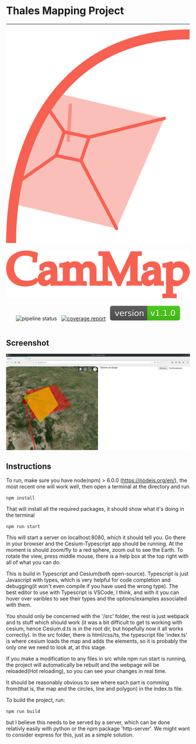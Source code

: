 # Thales Mapping Project

---

<div align="center">
<img src="images/CamMapLogo.svg">
</div>
<br/>

<div align="center">
<img src="images/CamMapText2.svg">
</div>
<br/>

<div align="center">
<a ref="https://stgit.dcs.gla.ac.uk/tp3-2020-CS22/cs22-main-cesium/-/commits/master"><img alt="pipeline status" src="https://stgit.dcs.gla.ac.uk/tp3-2020-CS22/cs22-main-cesium/badges/master/pipeline.svg" /></a> &nbsp; 
<a href="https://stgit.dcs.gla.ac.uk/tp3-2020-CS22/cs22-main-cesium/-/commits/master"><img alt="coverage report" src="https://stgit.dcs.gla.ac.uk/tp3-2020-CS22/cs22-main-cesium/badges/master/coverage.svg" /></a>
&nbsp; 
<a href="https://stgit.dcs.gla.ac.uk/tp3-2020-CS22/cs22-main-cesium/-/commits/master"><img alt="coverage report" src="./images/version.svg" /></a>
</div>
<br/>


## Screenshot
<!--<img src= "Screenshot.png">-->
<img src= "Screenshot2.png">

## Instructions
To run, make sure you have node(npm) > 6.0.0 (https://nodejs.org/en/), the most recent one will work well, then open a terminal at the directory and run
```
npm install
```
That will install all the required packages, it should show what it's doing in the terminal
```
npm run start
```
This will start a server on localhost:8080, which it should tell you.  Go there in your browser and the Cesium-Typescript app should be running.  At the moment is should zoom/fly to a red sphere, zoom out to see the Earth.  To rotate the view, press middle mouse, there is a help box at the top right with all of what you can do.

This is build in Typescript and Cesium(both open-source).  Typescript is just Javascript with types, which is very helpful for code completion and debugging(it won't even compile if you have used the wrong type).  The best editor to use with Typescript is VSCode, I think, and with it you can hover over varibles to see their types and the options/examples associated with them.

You should only be concerned with the '/src' folder, the rest is just webpack and ts stuff which should work (it was a bit difficult to get ts working with cesium, hence Cesium.d.ts is in the root dir, but hopefully now it all works correctly).  In the src folder, there is html/css/ts, the typescript file 'index.ts' is where cesium loads the map and adds the elements, so it is probably the only one we need to look at, at this stage.

If you make a modification to any files in src while npm run start is running, the project will automatically be rebuilt and the webpage will be reloaded(Hot reloading), so you can see your changes in real time.

It should be reasonably obvious to see where each part is comming from(that is, the map and the circles, line and polygon) in the index.ts file.


To build the project, run:
```
npm run build
```
but I believe this needs to be served by a server, which can be done relativly easily with python or the npm package 'http-server'.
We might want to consider express for this, just as a simple solution.
